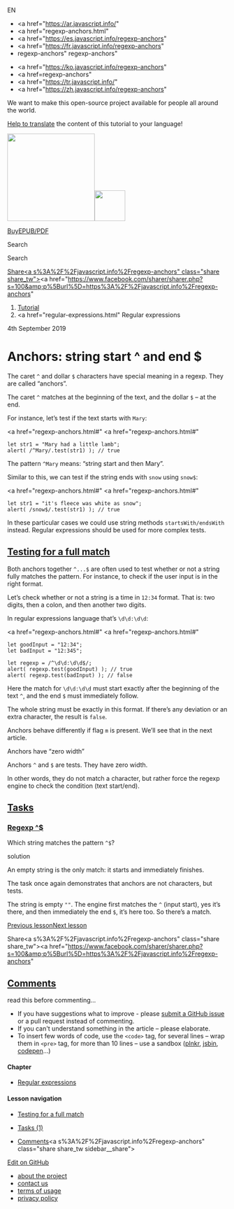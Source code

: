 EN

- <a href="https://ar.javascript.info/"
- <a href="regexp-anchors.html"
- <a href="https://es.javascript.info/regexp-anchors"
- <a href="https://fr.javascript.info/regexp-anchors"
- regexp-anchors"
  regexp-anchors"

<!-- -->

- <a href="https://ko.javascript.info/regexp-anchors"
- <a href=regexp-anchors"
- <a href="https://tr.javascript.info/"
- <a href="https://zh.javascript.info/regexp-anchors"

We want to make this open-source project available for people all around the world.

[Help to translate](translate.html) the content of this tutorial to your language!

<a href="index.html" class="sitetoolbar__link sitetoolbar__link_logo"><img src="img/sitetoolbar__logo_en.svg" class="sitetoolbar__logo sitetoolbar__logo_normal" width="200" /><img src="img/sitetoolbar__logo_small_en.svg" class="sitetoolbar__logo sitetoolbar__logo_small" width="70" /></a>

<a href="ebook.html" class="buy-book-button"><span class="buy-book-button__extra-text">Buy</span>EPUB/PDF</a>

Search

Search

<a href="tutorial/map.html" class="map">

<span class="share-icons__title">Share</span><a s%3A%2F%2Fjavascript.info%2Fregexp-anchors" class="share share_tw"></a><a href="https://www.facebook.com/sharer/sharer.php?s=100&amp;p%5Burl%5D=https%3A%2F%2Fjavascript.info%2Fregexp-anchors" </a>

1.  <a href="index.html" class="breadcrumbs__link"><span class="breadcrumbs__hidden-text">Tutorial</span></a>
2.  <span id="breadcrumb-1"><a href="regular-expressions.html" Regular expressions</span></a></span>

4th September 2019

# Anchors: string start ^ and end $

The caret `^` and dollar `$` characters have special meaning in a regexp. They are called “anchors”.

The caret `^` matches at the beginning of the text, and the dollar `$` – at the end.

For instance, let’s test if the text starts with `Mary`:

<a href="regexp-anchors.html#"
<a href="regexp-anchors.html#"

    let str1 = "Mary had a little lamb";
    alert( /^Mary/.test(str1) ); // true

The pattern `^Mary` means: “string start and then Mary”.

Similar to this, we can test if the string ends with `snow` using `snow$`:

<a href="regexp-anchors.html#"
<a href="regexp-anchors.html#"

    let str1 = "it's fleece was white as snow";
    alert( /snow$/.test(str1) ); // true

In these particular cases we could use string methods `startsWith/endsWith` instead. Regular expressions should be used for more complex tests.

## <a href="regexp-anchors.html#testing-for-a-full-match" id="testing-for-a-full-match" class="main__anchor">Testing for a full match</a>

Both anchors together `^...$` are often used to test whether or not a string fully matches the pattern. For instance, to check if the user input is in the right format.

Let’s check whether or not a string is a time in `12:34` format. That is: two digits, then a colon, and then another two digits.

In regular expressions language that’s `\d\d:\d\d`:

<a href="regexp-anchors.html#"
<a href="regexp-anchors.html#"

    let goodInput = "12:34";
    let badInput = "12:345";

    let regexp = /^\d\d:\d\d$/;
    alert( regexp.test(goodInput) ); // true
    alert( regexp.test(badInput) ); // false

Here the match for `\d\d:\d\d` must start exactly after the beginning of the text `^`, and the end `$` must immediately follow.

The whole string must be exactly in this format. If there’s any deviation or an extra character, the result is `false`.

Anchors behave differently if flag `m` is present. We’ll see that in the next article.

<span class="important__type">Anchors have “zero width”</span>

Anchors `^` and `$` are tests. They have zero width.

In other words, they do not match a character, but rather force the regexp engine to check the condition (text start/end).

## <a href="regexp-anchors.html#tasks" class="tasks__title-anchor main__anchor main__anchor main__anchor_noicon">Tasks</a>

### <a href="regexp-anchors.html#regexp" id="regexp" class="main__anchor">Regexp ^$</a>

<a href="task/start-end.html" class="task__open-link"></a>

Which string matches the pattern `^$`?

solution

An empty string is the only match: it starts and immediately finishes.

The task once again demonstrates that anchors are not characters, but tests.

The string is empty `""`. The engine first matches the `^` (input start), yes it’s there, and then immediately the end `$`, it’s here too. So there’s a match.

<a href="regexp-unicode.html" class="page__nav page__nav_prev"><span class="page__nav-text"><span class="page__nav-text-shortcut"></span></span><span class="page__nav-text-alternate">Previous lesson</span></a><a href="regexp-multiline-mode.html" class="page__nav page__nav_next"><span class="page__nav-text"><span class="page__nav-text-shortcut"></span></span><span class="page__nav-text-alternate">Next lesson</span></a>

<span class="share-icons__title">Share</span><a s%3A%2F%2Fjavascript.info%2Fregexp-anchors" class="share share_tw"></a><a href="https://www.facebook.com/sharer/sharer.php?s=100&amp;p%5Burl%5D=https%3A%2F%2Fjavascript.info%2Fregexp-anchors" </a>

<a href="tutorial/map.html" class="map">

## <a href="regexp-anchors.html#comments" id="comments">Comments</a>

<span class="comments__read-before-link">read this before commenting…</span>

- If you have suggestions what to improve - please [submit a GitHub issue](https://github.com/javascript-tutorial/en.javascript.info/issues/new) or a pull request instead of commenting.
- If you can't understand something in the article – please elaborate.
- To insert few words of code, use the `<code>` tag, for several lines – wrap them in `<pre>` tag, for more than 10 lines – use a sandbox ([plnkr](https://plnkr.co/edit/?p=preview), [jsbin](https://jsbin.com), [codepen](http://codepen.io)…)

<a href="tutorial/map.html" class="map"></a>

#### Chapter

- <a href="regular-expressions.html" class="sidebar__link">Regular expressions</a>

#### Lesson navigation

- <a href="regexp-anchors.html#testing-for-a-full-match" class="sidebar__link">Testing for a full match</a>

- <a href="regexp-anchors.html#tasks" class="sidebar__link">Tasks (1)</a>
- <a href="regexp-anchors.html#comments" class="sidebar__link">Comments</a><a s%3A%2F%2Fjavascript.info%2Fregexp-anchors" class="share share_tw sidebar__share"></a><a href="https://www.facebook.com/sharer/sharer.php?s=100&amp;p%5Burl%5D=https%3A%2F%2Fjavascript.info%2Fregexp-anchors" class="share share_fb sidebar__share"></a>

<a href="https://github.com/javascript-tutorial/en.javascript.info/blob/master/9-regular-expressions/04-regexp-anchors" class="sidebar__link">Edit on GitHub</a>

- <a href="about.html" class="page-footer__link">about the project</a>
- <a href="about.html#contact-us" class="page-footer__link">contact us</a>
- <a href="terms.html" class="page-footer__link">terms of usage</a>
- <a href="privacy.html" class="page-footer__link">privacy policy</a>

